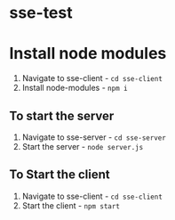 # sse-test

# Install node modules
1. Navigate to sse-client - `cd sse-client`
2. Install node-modules - `npm i`

## To start the server
1. Navigate to sse-server - `cd sse-server`
2. Start the server - `node server.js`

## To Start the client
1. Navigate to sse-client - `cd sse-client`
2. Start the client - `npm start`